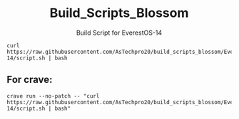 <h1 align="center" id="title">Build_Scripts_Blossom</h1>
<p align="center" id="description">Build Script for EverestOS-14 </p>

```
curl https://raw.githubusercontent.com/AsTechpro20/build_scripts_blossom/EverestOS-14/script.sh | bash
```

<h2>For crave:</h2>

```
crave run --no-patch -- "curl https://raw.githubusercontent.com/AsTechpro20/build_scripts_blossom/EverestOS-14/script.sh | bash"
```
